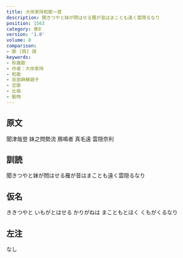 ```yaml
---
title: 大伴家持和歌一首
description: 聞きつやと妹が問はせる雁が音はまことも遠く雲隠るなり
position: 1563
category: 巻8
version: '1.0'
volume: 8
comparison:
- 歌 [西] 謌
keywords:
- 秋雑歌
- 作者：大伴家持
- 和歌
- 巫部麻蘇娘子
- 恋歌
- 比喩
- 動物
---
```


## 原文

聞津哉登 妹之問勢流 鴈鳴者 真毛遠 雲隠奈利

## 訓読

聞きつやと妹が問はせる雁が音はまことも遠く雲隠るなり

## 仮名

ききつやと いもがとはせる かりがねは まこともとほく くもがくるなり

## 左注

なし
